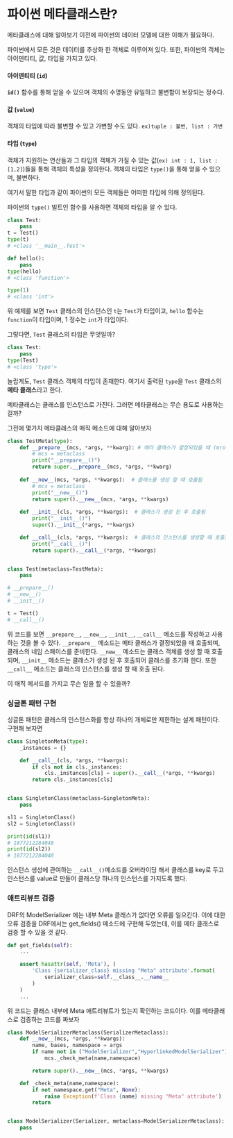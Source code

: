 # 파이썬 메타클래스란?

메타클래스에 대해 알아보기 이전에 파이썬의 데이터 모델에 대한 이해가 필요하다.

파이썬에서 모든 것은 데이터를 추상화 한 객체로 이루어져 있다.
또한, 파이썬의 객체는 아이덴티티, 값, 타입을 가지고 있다.

#### 아이덴티티 (`id`)
**`id()`** 함수를 통해 얻을 수 있으며 객체의 수명동안 유일하고 불변함이 보장되는 정수다.
#### 값 (`value`)
객체의 타입에 따라 불변할 수 있고 가변할 수도 있다. `ex)tuple : 불변, list : 가변`
#### 타입 (`type`)
객체가 지원하는 연산들과 그 타입의 객체가 가질 수 있는 값(`ex) int : 1, list : [1,2]`)들을 통해 객체의 특성을 정의한다. 객체의 타입은 `type()`을 통해 얻을 수 있으며, 불변하다.

여기서 말한 타입과 같이 파이썬의 모든 객체들은 어떠한 타입에 의해 정의된다.

파이썬의 `type()` 빌트인 함수를 사용하면 객체의 타입을 알 수 있다.
```python
class Test:
    pass
t = Test()
type(t)
# <class '__main__.Test'>

def hello():
    pass
type(hello)
# <class 'function'>

type(1)
# <class 'int'>
```
위 예제를 보면 `Test` 클래스의 인스턴스인 `t`는 `Test`가 타입이고, `hello` 함수는 `function`이 타입이며, 1 정수는 `int`가 타입이다.

그렇다면, `Test` 클래스의 타입은 무엇일까?
```python
class Test:
    pass
type(Test)
# <class 'type'>
```
놀랍게도, `Test` 클래스 객체의 타입이 존재한다.
여기서 출력된 `type`을 `Test` 클래스의 **메타 클래스**라고 한다.

메타클래스는 클래스를 인스턴스로 가진다.
그러면 메타클래스는 무슨 용도로 사용하는 걸까?

그전에 몇가지 메타클래스의 매직 메소드에 대해 알아보자
```python
class TestMeta(type):
    def __prepare__(mcs, *args, **kwarg): # 메타 클래스가 결정되었을 때 (mro가 구성된 후) 클래스 정의를 위해 호출된다.
        # mcs = metaclass
        print("__prepare__()")
        return super.__prepare__(mcs, *args, **kwarg)
    
    def __new__(mcs, *args, **kwargs):  # 클래스를 생성 할 때 호출됨
        # mcs = metaclass
        print("__new__()")
        return super().__new__(mcs, *args, **kwargs)
    
    def __init__(cls, *args, **kwargs):  # 클래스가 생성 된 후 호출됨
        print("__init__()")
        super().__init__(*args, **kwargs)

    def __call__(cls, *args, **kwargs):  # 클래스의 인스턴스를 생성할 때 호출됨
        print("__call__()")
        return super().__call__(*args, **kwargs)


class Test(metaclass=TestMeta):
    pass

# __prepare__()
# __new__()
# __init__()

t = Test()
# __call__()
```
위 코드를 보면 `__prepare__`, `__new__`, `__init__`, `__call__` 메소드를 작성하고 사용하는 것을 볼 수 있다.
`__prepare__` 메소드는 메타 클래스가 결정되었을 때 호출되며, 클래스의 네임 스페이스를 준비한다.
`__new__` 메소드는 클래스 객체를 생성 할 때 호출되며, `__init__` 메소드는 클래스가 생성 된 후 호출되어 클래스를 초기화 한다.
또한 `__call__` 메소드는 클래스의 인스턴스를 생성 할 때 호출 된다.

이 매직 메서드를 가지고 무슨 일을 할 수 있을까?

### 싱글톤 패턴 구현
싱글톤 패턴은 클래스의 인스턴스화를 항상 하나의 개체로만 제한하는 설계 패턴이다.
구현해 보자면
```py
class SingletonMeta(type):
    _instances = {}

    def __call__(cls, *args, **kwargs):
        if cls not in cls._instances:
            cls._instances[cls] = super().__call__(*args, **kwargs)
        return cls._instances[cls]


class SingletonClass(metaclass=SingletonMeta):
    pass

sl1 = SingletonClass()
sl2 = SingletonClass()

print(id(sl1))
# 1877212284048
print(id(sl2))
# 1877212284048
```
인스턴스 생성에 관여하는 `__call__()`메소드를 오버라이딩 해서 클래스를 key로 두고 인스턴스를 value로 만들어 클래스당 하나의 인스턴스를 가지도록 했다.

### 애트리뷰트 검증
DRF의 ModelSerializer 에는 내부 Meta 클래스가 없다면 오류를 일으킨다. 이에 대한 오류 검증을 DRF에서는 get_fields() 메소드에 구현해 두었는데, 이를 메타 클래스로 검증 할 수 있을 것 같다.
```python
def get_fields(self):
    ...

    assert hasattr(self, 'Meta'), (
        'Class {serializer_class} missing "Meta" attribute'.format(
            serializer_class=self.__class__.__name__
        )
    )
    ...
```
위 코드는 클래스 내부에 Meta 애트리뷰트가 있는지 확인하는 코드이다. 이를 메타클래스로 검증하는 코드를 짜보자
```python
class ModelSerializerMetaclass(SerializerMetaclass):
    def __new__(mcs, *args, **kwargs):
        name, bases, namespace = args
        if name not in ("ModelSerializer","HyperlinkedModelSerializer"):
            mcs._check_meta(name,namespace)

        return super().__new__(mcs, *args, **kwargs)

    def _check_meta(name,namespace):
        if not namespace.get("Meta", None):
            raise Exception(f'Class {name} missing "Meta" attribute')
        return


class ModelSerializer(Serializer, metaclass=ModelSerializerMetaclass):
    pass
```